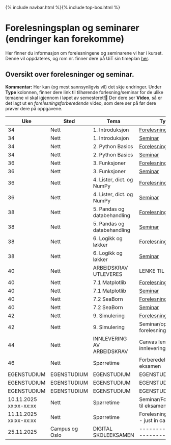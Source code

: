 {% include navbar.html %}{% include top-box.html %}
# Forelesningsplan og seminarer (endringer kan forekomme)
Her finner du informasjon om forelesningene og seminarene vi har i kurset.
Denne vil oppdateres, og rom nr. finner dere på UiT sin timeplan [her](https://tp.educloud.no/uit/timeplan/timeplan.php?id%5B%5D=BED-1504%2C1&type=course&sem=25h&campus=&hide_old=0).


## Oversikt over forelesninger og seminar.
**Kommentar:** Her kan (og mest sannsynligvis vil) det skje endringer.
Under **Type** kolonnen, finner dere link til tilhørende forlesning/seminar for de ulike temaene vi skal igjennom i løpet av semesteret!📌 Der dere ser **Video**, så er det lagt ut en *forelesningsforberedende* video, som dere ser på før dere prøver dere på oppgavene.

| Uke            | Sted             | Tema               |Type               |
|----------------|------------------|--------------------|--------------------|
| 34             |Nett  |1. Introduksjon |[Forelesning](https://nbviewer.org/github/uit-bed-1504-h25.github.io/blob/main/notebooks/1_Introduksjon.ipynb)|
| 34             |Nett  |1. Introduksjon |[Seminar](https://github.com/uit-bed-1504-h25/uit-bed-1504-h25.github.io/blob/main/oppgaver/Seminar1-Introduksjon.ipynb)|
| 34             |Nett  |2. Python Basics |[Forelesning](https://github.com/uit-bed-1504-h25/uit-bed-1504-h25.github.io/blob/main/notebooks/2_Python_Basics.ipynb)/[Video](https://youtu.be/P7DCjp5QJCk)|
| 34             |Nett  |2. Python Basics |[Seminar](https://github.com/uit-bed-1504-h25/uit-bed-1504-h25.github.io/blob/main/oppgaver/Seminar2-PythonBasics.ipynb)|
| 36             |Nett  |3. Funksjoner    |[Forelesning](https://github.com/uit-bed-1504-h25/uit-bed-1504-h25.github.io/blob/main/notebooks/3_Funksjoner.ipynb)/[Video](https://youtu.be/u1FSeJdB3LU)|
| 36             |Nett  |3. Funksjoner    |[Seminar](https://github.com/uit-bed-1504-h25/uit-bed-1504-h25.github.io/blob/main/oppgaver/Seminar3-Funksjoner.ipynb)|
| 36             |Nett |4. Lister, dict. og NumPy |[Forelesning](https://github.com/uit-bed-1504-h25/uit-bed-1504-h25.github.io/blob/main/notebooks/4_lister_oppslag_numpy.ipynb)/[Video](https://youtu.be/kgcOG7q2dq4)|
| 36             |Nett  |4. Lister, dict. og NumPy |[Seminar](https://github.com/uit-bed-1504-h25/uit-bed-1504-h25.github.io/blob/main/oppgaver/Seminar4_Lister_Dict_Numpy.ipynb)|
| 38             |Nett  |5. Pandas og databehandling |[Forelesning](https://github.com/uit-bed-1504-h25/uit-bed-1504-h25.github.io/blob/main/notebooks/5_Pandas_og_databehandling.ipynb)/[Video](https://youtu.be/kPINFf-sdaI)|
| 38             |Nett  |5. Pandas og databehandling |[Seminar](https://github.com/uit-bed-1504-h25/uit-bed-1504-h25.github.io/blob/main/oppgaver/Seminar5_Pandas_og_databehandling.ipynb)|
| 38             |Nett  |6. Logikk og løkker  |[Forelesning](https://github.com/uit-bed-1504-h25/uit-bed-1504-h25.github.io/blob/main/notebooks/6_Logikk_løkker.ipynb)/[Video](https://youtu.be/YbAtgj7epfY)|
| 38             |Nett  |6. Logikk og løkker  |[Seminar](https://github.com/uit-bed-1504-h25/uit-bed-1504-h25.github.io/blob/main/oppgaver/Seminar6-Logikk_løkker.ipynb)|
| 40             |Nett  |ARBEIDSKRAV UTLEVERES |LENKE TIL OPPGAVE |
| 40             |Nett  |7.1 Matplotlib  |[Forelesning](https://github.com/uit-bed-1504-h25/uit-bed-1504-h25.github.io/blob/main/notebooks/7_1_matplotlib.ipynb)|
| 40             |Nett  |7.1 Matplotlib  |[Seminar](https://github.com/uit-bed-1504-h25/uit-bed-1504-h25.github.io/blob/main/oppgaver/Seminar7.1_Matplotlib.ipynb)|
| 40             |Nett  |7.2 SeaBorn  |[Forelesning](https://github.com/uit-bed-1504-h25/uit-bed-1504-h25.github.io/blob/main/notebooks/7_2_SeaBorn.ipynb)|
| 40             |Nett  |7.2 SeaBorn  |[Seminar](https://github.com/uit-bed-1504-h25/uit-bed-1504-h25.github.io/blob/main/oppgaver/Seminar7.2_SeaBorn.ipynb)|
| 42             |Nett  |9. Simulering  |[Forelesning](https://github.com/uit-bed-1504-h25/uit-bed-1504-h25.github.io/blob/main/notebooks/9_simulering.ipynb)|
| 42             |Nett  |9. Simulering  |Seminar/oppgaver fra forelesningsnotat|
| 44             |Nett  |INNLEVERING AV ARBEIDSKRAV |Canvas lenke for innlevering |
| 46             |Nett  |Spørretime |Forberedelse til eksamen |
|EGENSTUDIUM|EGENSTUDIUM|EGENSTUDIUM|EGENSTUDIUM|
|EGENSTUDIUM|EGENSTUDIUM|EGENSTUDIUM|EGENSTUDIUM|
|EGENSTUDIUM|EGENSTUDIUM|EGENSTUDIUM|EGENSTUDIUM|
| 10.11.2025 xx:xx-xx:xx  |Nett  |Spørretime |Seminar/Forberedelse til eksamen |
| 11.11.2025 xx:xx-xx:xx  |Nett  |Spørretime |Forelesning (reserve - just in case)|
| 25.11.2025              |Campus og Oslo  | DIGITAL SKOLEEKSAMEN      |-----------------------------|



